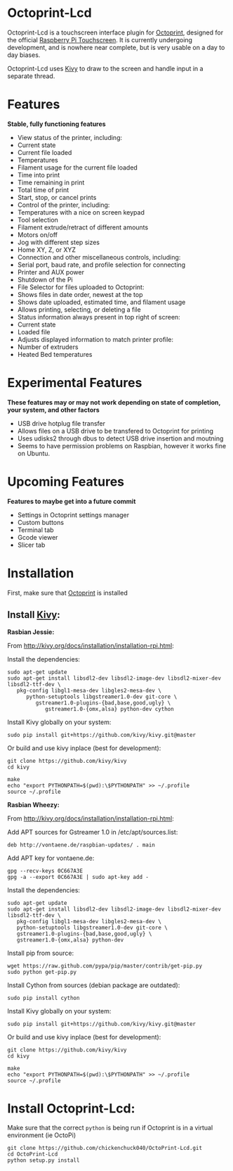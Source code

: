 Octoprint-Lcd
===

Octoprint-Lcd is a touchscreen interface plugin for [Octoprint](https://github.com/foosel/OctoPrint), designed for the official [Raspberry Pi Touchscreen](https://www.raspberrypi.org/products/raspberry-pi-touch-display/). It is currently undergoing development, and is nowhere near complete, but is very usable on a day to day biases.

Octoprint-Lcd uses [Kivy](http://kivy.org/#home) to draw to the screen and handle input in a separate thread.

Features
===
**Stable, fully functioning features**

 - View status of the printer, including:
  - Current state
  - Current file loaded
  - Temperatures
  - Filament usage for the current file loaded
  - Time into print
  - Time remaining in print
  - Total time of print
  - Start, stop, or cancel prints
 - Control of the printer, including:
  - Temperatures with a nice on screen keypad
  - Tool selection
  - Filament extrude/retract of different amounts
  - Motors on/off
  - Jog with different step sizes
  - Home XY, Z, or XYZ
 - Connection and other miscellaneous controls, including:
  - Serial port, baud rate, and profile selection for connecting
  - Printer and AUX power
  - Shutdown of the Pi
 - File Selector for files uploaded to Octoprint:
  - Shows files in date order, newest at the top
  - Shows date uploaded, estimated time, and filament usage
  - Allows printing, selecting, or deleting a file
 - Status information always present in top right of screen:
  - Current state
  - Loaded file
 - Adjusts displayed information to match printer profile:
  - Number of extruders
  - Heated Bed temperatures

Experimental Features
===
**These features may or may not work depending on state of completion, your system, and other factors**

 - USB drive hotplug file transfer
  - Allows files on a USB drive to be transfered to Octoprint for printing
  - Uses udisks2 through dbus to detect USB drive insertion and moutning
  - Seems to have permission problems on Raspbian, however it works fine on Ubuntu.

Upcoming Features
===
**Features to maybe get into a future commit**

 - Settings in Octoprint settings manager
 - Custom buttons
 - Terminal tab
 - Gcode viewer
 - Slicer tab

Installation
===

First, make sure that [Octoprint](https://github.com/foosel/OctoPrint) is installed

Install [Kivy](http://kivy.org/#home):
---
**Rasbian Jessie:**

From http://kivy.org/docs/installation/installation-rpi.html:

Install the dependencies:
```
sudo apt-get update
sudo apt-get install libsdl2-dev libsdl2-image-dev libsdl2-mixer-dev libsdl2-ttf-dev \
   pkg-config libgl1-mesa-dev libgles2-mesa-dev \
      python-setuptools libgstreamer1.0-dev git-core \
         gstreamer1.0-plugins-{bad,base,good,ugly} \
            gstreamer1.0-{omx,alsa} python-dev cython
```
Install Kivy globally on your system:
```
sudo pip install git+https://github.com/kivy/kivy.git@master
```
Or build and use kivy inplace (best for development):
```
git clone https://github.com/kivy/kivy
cd kivy

make
echo "export PYTHONPATH=$(pwd):\$PYTHONPATH" >> ~/.profile
source ~/.profile
```

**Rasbian Wheezy:**

From http://kivy.org/docs/installation/installation-rpi.html:

Add APT sources for Gstreamer 1.0 in /etc/apt/sources.list:
```
deb http://vontaene.de/raspbian-updates/ . main
```
Add APT key for vontaene.de:
```
gpg --recv-keys 0C667A3E
gpg -a --export 0C667A3E | sudo apt-key add -
```
Install the dependencies:
```
sudo apt-get update
sudo apt-get install libsdl2-dev libsdl2-image-dev libsdl2-mixer-dev libsdl2-ttf-dev \
   pkg-config libgl1-mesa-dev libgles2-mesa-dev \
   python-setuptools libgstreamer1.0-dev git-core \
   gstreamer1.0-plugins-{bad,base,good,ugly} \
   gstreamer1.0-{omx,alsa} python-dev
```
Install pip from source:
```
wget https://raw.github.com/pypa/pip/master/contrib/get-pip.py
sudo python get-pip.py
```
Install Cython from sources (debian package are outdated):
```
sudo pip install cython
```
Install Kivy globally on your system:
```
sudo pip install git+https://github.com/kivy/kivy.git@master
```
Or build and use kivy inplace (best for development):
```
git clone https://github.com/kivy/kivy
cd kivy

make
echo "export PYTHONPATH=$(pwd):\$PYTHONPATH" >> ~/.profile
source ~/.profile
```
Install Octoprint-Lcd:
===

Make sure that the correct `python` is being run if Octoprint is in a virtual environment (ie OctoPi)
```
git clone https://github.com/chickenchuck040/OctoPrint-Lcd.git
cd OctoPrint-Lcd
python setup.py install
```

